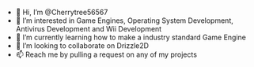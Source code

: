 - 👋 Hi, I’m @Cherrytree56567
- 👀 I’m interested in Game Engines, Operating System Development, Antivirus Development and Wii Development
- 🌱 I’m currently learning how to make a industry standard Game Engine
- 💞️ I’m looking to collaborate on Drizzle2D
- 📫 Reach me by pulling a request on any of my projects

<!---
Cherrytree56567/Cherrytree56567 is a ✨ special ✨ repository because its `README.md` (this file) appears on your GitHub profile.
You can click the Preview link to take a look at your changes.
--->
